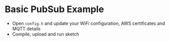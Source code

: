 # Basic PubSub Example

* Open `config.h` and update your WiFi configuration, 
  AWS certificates and MQTT details
* Compile, upload and run sketch


